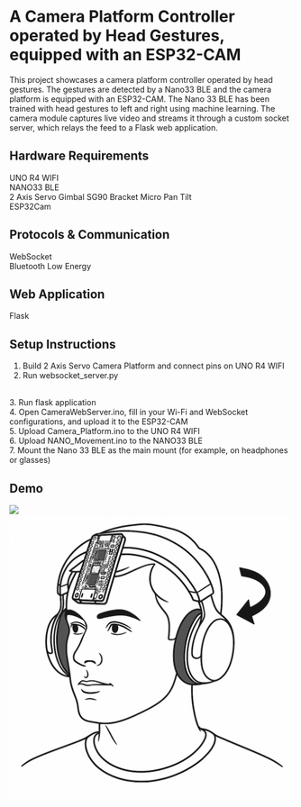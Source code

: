 <h1>A Camera Platform Controller operated by Head Gestures, equipped with an ESP32-CAM</h1>

This project showcases a camera platform controller operated by head gestures. The gestures are detected by a Nano33 BLE and the camera platform is equipped with an ESP32-CAM. The Nano 33 BLE has been trained with head gestures to left and right using machine learning. The camera module captures live video and streams it through a custom socket server, which relays the feed to a Flask web application.

<h2>Hardware Requirements</h2>

UNO R4 WIFI
</br>
NANO33 BLE
</br>
2 Axis Servo Gimbal SG90 Bracket Micro Pan Tilt
</br>
ESP32Cam
</br>

<h2>Protocols & Communication</h2>

WebSocket
</br>
Bluetooth Low Energy

<h2>Web Application</h2>

Flask

<h2>Setup Instructions</h2>

1. Build 2 Axis Servo Camera Platform and connect pins on UNO R4 WIFI
2. Run websocket_server.py
</br>
3. Run flask application
</br>
4. Open CameraWebServer.ino, fill in your Wi-Fi and WebSocket configurations, and upload it to the ESP32-CAM
</br>
5. Upload Camera_Platform.ino to the UNO R4 WIFI
</br>
6. Upload NANO_Movement.ino to the NANO33 BLE
</br>
7. Mount the Nano 33 BLE as the main mount (for example, on headphones or glasses)
<h2>Demo</h2>

<img src="./images/demo1.png" />
</br>
<img src="./images/demo2.png" />
